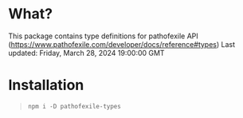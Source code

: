 # What?
This package contains type definitions for pathofexile API (https://www.pathofexile.com/developer/docs/reference#types)
Last updated: Friday, March 28, 2024 19:00:00 GMT

# Installation
> `npm i -D pathofexile-types`

